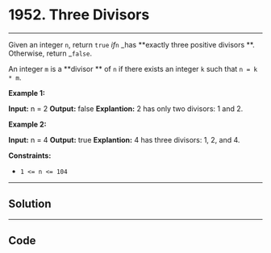 # 1952. Three Divisors

---

Given an integer `n`, return `true` _if_`n` _has **exactly three positive divisors **. Otherwise, return _`false`.

An integer `m` is a **divisor ** of `n` if there exists an integer `k` such that `n = k * m`.

 

**Example 1:**


**Input:** n = 2
**Output:** false
**Explantion:** 2 has only two divisors: 1 and 2.


**Example 2:**


**Input:** n = 4
**Output:** true
**Explantion:** 4 has three divisors: 1, 2, and 4.


 

**Constraints:**

  * `1 <= n <= 104`

---

## Solution



---

## Code
```python


```